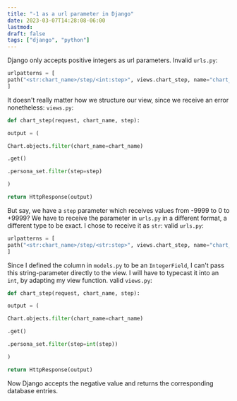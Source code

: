 ```yaml
---
title: "-1 as a url parameter in Django"
date: 2023-03-07T14:28:08-06:00
lastmod: 
draft: false
tags: ["django", "python"]
---
```


Django only accepts positive integers as url parameters.
Invalid `urls.py`:
```python
urlpatterns = [
path("<str:chart_name>/step/<int:step>", views.chart_step, name="chart_step"),
]
```
It doesn't really matter how we structure our view, since we receive an error nonetheless:
`views.py`:
```python
def chart_step(request, chart_name, step):

output = (

Chart.objects.filter(chart_name=chart_name)

.get()

.persona_set.filter(step=step)

)

return HttpResponse(output)
```

But say, we have a `step` parameter which receives values from -9999 to 0 to +9999?
We have to receive the parameter in `urls.py` in a different format, a different type to be exact. I chose to receive it as `str`:
valid `urls.py`:
```python
urlpatterns = [
path("<str:chart_name>/step/<str:step>", views.chart_step, name="chart_step"),
]
```
Since I defined the column in `models.py` to be an `IntegerField`, I can't pass this string-parameter directly to the view. I will have to typecast it into an `int`, by adapting my view function.
valid `views.py`:
```python
def chart_step(request, chart_name, step):

output = (

Chart.objects.filter(chart_name=chart_name)

.get()

.persona_set.filter(step=int(step))

)

return HttpResponse(output)
```

Now Django accepts the negative value and returns the corresponding database entries.